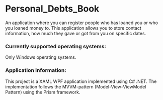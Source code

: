 # Personal_Debts_Book
An application where you can register people who has loaned you or who you loaned money to. This application allows you to store contact information, how much they gave or got from you on specific dates.

### Currently supported operating systems:
Only Windows operating systems.
### Application Information:
This project is a XAML WPF application implemented using C# .NET. The implementation follows the MVVM-pattern (Model-View-ViewModel Pattern) using the Prism framework.
